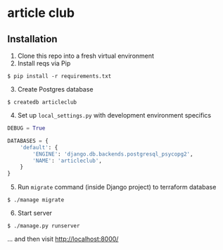 # article club

## Installation

1. Clone this repo into a fresh virtual environment
2. Install reqs via Pip

```shell
$ pip install -r requirements.txt
```

3. Create Postgres database

```shell
$ createdb articleclub
```

4. Set up `local_settings.py` with development environment specifics

```python
DEBUG = True

DATABASES = {
    'default': {
        'ENGINE': 'django.db.backends.postgresql_psycopg2',
        'NAME': 'articleclub',
    }
}
```

5. Run `migrate` command (inside Django project) to terraform database

```shell
$ ./manage migrate
```

6. Start server

```shell
$ ./manage.py runserver
```

... and then visit [http://localhost:8000/](http://localhost:8000/)

